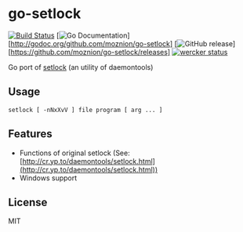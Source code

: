 go-setlock 
==

[![Build Status](https://travis-ci.org/moznion/go-setlock.svg?branch=master)](https://travis-ci.org/moznion/go-setlock)
[![Go Documentation](http://img.shields.io/badge/go-documentation-blue.svg)][http://godoc.org/github.com/moznion/go-setlock]
[![GitHub release](http://img.shields.io/github/release/moznion/go-setlock.svg)][https://github.com/moznion/go-setlock/releases]
[![wercker status](https://app.wercker.com/status/96120abee397cccab2b78f61a91f8051/m/master "wercker status")](https://app.wercker.com/project/bykey/96120abee397cccab2b78f61a91f8051)

Go port of [setlock](http://cr.yp.to/daemontools/setlock.html) (an utility of daemontools)

Usage
--

```
setlock [ -nNxXvV ] file program [ arg ... ]
```

Features
--

- Functions of original setlock (See: [http://cr.yp.to/daemontools/setlock.html](http://cr.yp.to/daemontools/setlock.html))
- Windows support

License
--

MIT

